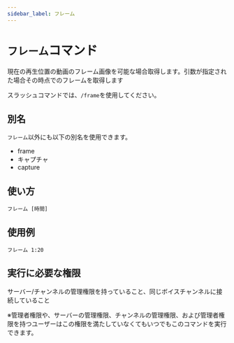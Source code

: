 ```yaml
---
sidebar_label: フレーム
---
```

# `フレーム`コマンド
現在の再生位置の動画のフレーム画像を可能な場合取得します。引数が指定された場合その時点でのフレームを取得します

スラッシュコマンドでは、`/frame`を使用してください。

## 別名
`フレーム`以外にも以下の別名を使用できます。

- frame
- キャプチャ
- capture

## 使い方
```
フレーム [時間]
```

## 使用例
```
フレーム 1:20
```


## 実行に必要な権限
サーバー/チャンネルの管理権限を持っていること、同じボイスチャンネルに接続していること

※管理者権限や、サーバーの管理権限、チャンネルの管理権限、および管理者権限を持つユーザーはこの権限を満たしていなくてもいつでもこのコマンドを実行できます。
  
